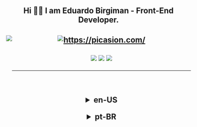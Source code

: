 <h2 align="center">Hi 👋🏻 I am Eduardo Birgiman - Front-End Developer.<h2>

<div align="center">
  <a href="https://github.com/birgiman">
  <img align="left" height="220em" src="https://github-readme-stats.vercel.app/api?username=birgiman&show_icons=true&theme=algolia&include_all_commits=true&count_private=true"/>
  <a href="https://picasion.com/">
  <img src="https://i.picasion.com/pic92/3559c790e81c26fefb1161de80e5a0e0.gif" height="220em" alt="https://picasion.com/"/>
</div>
    
<br />
    
<div align="center">
<a href="https://www.instagram.com/birgiman_eduardo/" target="_blank"><img src="https://img.shields.io/badge/-Instagram-%23E4405F?style=for-the-badge&logo=instagram&logoColor=white" target="_blank"></a>
  <a href = "mailto:eduardo.birgiman@outlook.com"><img src="https://img.shields.io/badge/Microsoft_Outlook-0078D4?style=for-the-badge&logo=microsoft-outlook&logoColor=white" target="_blank"></a>
  <a href="https://www.linkedin.com/in/eduardo-birgiman-domingues/" target="_blank"><img src="https://img.shields.io/badge/-LinkedIn-%230077B5?style=for-the-badge&logo=linkedin&logoColor=white" target="_blank"></a> 
</div>
    
<hr/>   
<br />
    
<p>
  <details> 
    <summary align="center"><b>en-US</b></summary>
  <img align="right" height="155em" alt="flag_estados-unidos" 
  src="https://user-images.githubusercontent.com/101602651/175787763-a4c7c47c-5b88-4dba-95c1-acd669f8490b.png">
  <ul>
    <li>🔭 I’m currently working on as freelancer as a Full-Stack developer, <br/>I was military from Brazilian Air Force about 4 years.</li>
    <li>🌱 I’m currently working with HTML, CSS, JavaScript, TypeScript, React, React Native, NodeJs, NestJs, Prisma, Postgres, Docker and Git.</li>
    <li>👯 I’m looking to collaborate on Full-Stack projects.</li>
    <li>💬 Ask me about... About life!</li>
  </ul>
  <div align="center" style="display: inline_block"><br>
  <img align="center" alt="Birgiman-HTML" height="30" width="40" src="https://raw.githubusercontent.com/devicons/devicon/master/icons/html5/html5-original.svg">
  <img align="center" alt="Birgiman-CSS" height="30" width="40" src="https://raw.githubusercontent.com/devicons/devicon/master/icons/css3/css3-original.svg">
  <img align="center" alt="Birgiman-Js" height="30" width="40" src="https://raw.githubusercontent.com/devicons/devicon/master/icons/javascript/javascript-plain.svg">  
  <img align="center" alt="Birgiman-Ts" height="30" width="40" src="https://raw.githubusercontent.com/devicons/devicon/master/icons/typescript/typescript-plain.svg">   
  <img align="center" alt="Birgiman-React" height="30" width="40" src="https://raw.githubusercontent.com/devicons/devicon/master/icons/react/react-original.svg">
  <img align="center" alt="Birgiman-Node" height="30" width="40" src="https://cdn.jsdelivr.net/gh/devicons/devicon/icons/nodejs/nodejs-original.svg">
  <img align="center" alt="Birgiman-NestJs" height="30" width="40" src="https://github.com/devicons/devicon/blob/v2.15.1/icons/nestjs/nestjs-plain.svg">
  <img align="center" alt="Birgiman-Postgres" height="30" width="40" src="https://github.com/devicons/devicon/blob/v2.15.1/icons/postgresql/postgresql-original.svg">
  <img align="center" alt="Birgiman-Docker" height="30" width="40" src="https://github.com/devicons/devicon/blob/v2.15.1/icons/docker/docker-original.svg">
  <img align="center" alt="Birgiman-Git" height="30" width="40" src="https://github.com/devicons/devicon/blob/v2.15.1/icons/git/git-original.svg">
</div>

##
  
  <div align="center">
    A starving snake is eating all my commits!<br/><i>Help me with one more project so I can stay feedind her!</i>
    </div>
  <img alt="Snake animation" src="https://github.com/Birgiman/Birgiman/blob/output/github-contribution-grid-snake.svg">

  <hr/>

  </details>
</p>

<p>
  <details>
  <summary align="center"><b>pt-BR</b></summary>
  <img align="right" height="155em" alt="flag_brasil" 
  src="https://user-images.githubusercontent.com/101602651/175787800-ac6e93b9-8679-4f4a-8848-5ff748577818.png">
  <ul>
    <li>🔭 Atualmente estou trabalhando como freelancer Full-Stack, <br/>anteriormente servi durante 4 anos como militar da Força Aérea Brasileira.</li>
    <li>🌱 Atualmente estou trabaljando com HTML, CSS, JavaScript, TypeScript, React, React Native, NodeJs, NestJs, Prisma, Postgres, Docker e Git.</li>
    <li>👯 Estou buscando colaborar em projetos Full-Stack.</li>
    <li>💬 Pergunte me sobre... Sobre a vida!</li>
  </ul>
  <div align="center" style="display: inline_block"><br>
  <img align="center" alt="Birgiman-HTML" height="30" width="40" src="https://raw.githubusercontent.com/devicons/devicon/master/icons/html5/html5-original.svg">
  <img align="center" alt="Birgiman-CSS" height="30" width="40" src="https://raw.githubusercontent.com/devicons/devicon/master/icons/css3/css3-original.svg">
  <img align="center" alt="Birgiman-Js" height="30" width="40" src="https://raw.githubusercontent.com/devicons/devicon/master/icons/javascript/javascript-plain.svg">  
  <img align="center" alt="Birgiman-Ts" height="30" width="40" src="https://raw.githubusercontent.com/devicons/devicon/master/icons/typescript/typescript-plain.svg">   
  <img align="center" alt="Birgiman-React" height="30" width="40" src="https://raw.githubusercontent.com/devicons/devicon/master/icons/react/react-original.svg">
  <img align="center" alt="Birgiman-Node" height="30" width="40" src="https://cdn.jsdelivr.net/gh/devicons/devicon/icons/nodejs/nodejs-original.svg">
  <img align="center" alt="Birgiman-NestJs" height="30" width="40" src="https://github.com/devicons/devicon/blob/v2.15.1/icons/nestjs/nestjs-plain.svg">
  <img align="center" alt="Birgiman-Postgres" height="30" width="40" src="https://github.com/devicons/devicon/blob/v2.15.1/icons/postgresql/postgresql-original.svg">
  <img align="center" alt="Birgiman-Docker" height="30" width="40" src="https://github.com/devicons/devicon/blob/v2.15.1/icons/docker/docker-original.svg">
  <img align="center" alt="Birgiman-Git" height="30" width="40" src="https://github.com/devicons/devicon/blob/v2.15.1/icons/git/git-original.svg"> 
</div>

##
  <div align="center">
    Tem uma cobra esfomeada devorando todos os meus commits!<br/><i>Me ajude com mais um projeto para que eu possa continuar a alimentá-la!</i>
    </div>
  <img alt="Snake animation" src="https://github.com/Birgiman/Birgiman/blob/output/github-contribution-grid-snake.svg">

  <hr/>

  </details>
</p>

